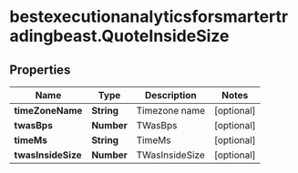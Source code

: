 # bestexecutionanalyticsforsmartertradingbeast.QuoteInsideSize

## Properties

Name | Type | Description | Notes
------------ | ------------- | ------------- | -------------
**timeZoneName** | **String** | Timezone name | [optional] 
**twasBps** | **Number** | TWasBps | [optional] 
**timeMs** | **String** | TimeMs | [optional] 
**twasInsideSize** | **Number** | TWasInsideSize | [optional] 


